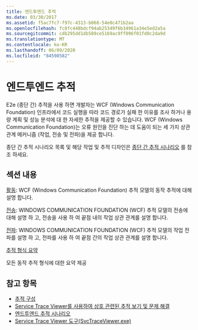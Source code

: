 ```yaml
---
title: 엔드투엔드 추적
ms.date: 03/30/2017
ms.assetid: f5ac7fc7-f97c-4313-b068-54e0c471b2aa
ms.openlocfilehash: fc8fc448bdcf94ab25349f6b34961a34e5ed2a5a
ms.sourcegitcommit: cdb295dd1db589ce5169ac9ff096f01fd0c2da9d
ms.translationtype: MT
ms.contentlocale: ko-KR
ms.lasthandoff: 06/09/2020
ms.locfileid: "84598582"
---
```

# <a name="end-to-end-tracing"></a>엔드투엔드 추적
E2e (종단 간) 추적을 사용 하면 개발자는 WCF (Windows Communication Foundation) 인프라에서 코드 실행을 따라 코드 경로가 실패 한 이유를 조사 하거나 용량 계획 및 성능 분석에 대 한 자세한 추적을 제공할 수 있습니다. WCF (Windows Communication Foundation)는 오류 원인을 진단 하는 데 도움이 되는 세 가지 상관 관계 메커니즘 (작업, 전송 및 전파)을 제공 합니다.  
  
 종단 간 추적 시나리오 목록 및 해당 작업 및 추적 디자인은 [종단 간 추적 시나리오](end-to-end-tracing-scenarios.md) 를 참조 하세요.  
  
## <a name="in-this-section"></a>섹션 내용  
 [활동](activity.md): WCF (Windows Communication Foundation) 추적 모델의 동작 추적에 대해 설명 합니다.  
  
 [전송](transfer.md): WINDOWS COMMUNICATION FOUNDATION (WCF) 추적 모델의 전송에 대해 설명 하 고, 전송을 사용 하 여 끝점 내의 작업 상관 관계를 설명 합니다.  
  
 [전파](propagation.md): WINDOWS COMMUNICATION FOUNDATION (WCF) 추적 모델의 작업 전파를 설명 하 고, 전파를 사용 하 여 끝점 간의 작업 상관 관계를 설명 합니다.  
  
 [추적 형식 요약](trace-type-summary.md)  
  
 모든 동작 추적 형식에 대한 요약 제공  
  
## <a name="see-also"></a>참고 항목

- [추적 구성](configuring-tracing.md)
- [Service Trace Viewer를 사용하여 상호 관련된 추적 보기 및 문제 해결](using-service-trace-viewer-for-viewing-correlated-traces-and-troubleshooting.md)
- [엔드투엔드 추적 시나리오](end-to-end-tracing-scenarios.md)
- [Service Trace Viewer 도구(SvcTraceViewer.exe)](../../service-trace-viewer-tool-svctraceviewer-exe.md)
